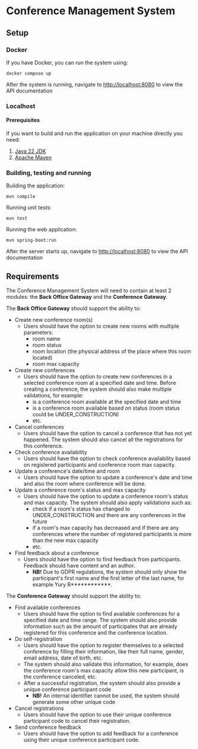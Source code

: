 # Conference Management System

## Setup

### Docker

If you have Docker, you can run the system using:

    docker compose up

After the system is running, navigate to <http://localhost:8080> to view the API documentation

### Localhost

#### Prerequisites

If you want to build and run the application on your machine directly you need:

1. [Java 22 JDK](https://www.oracle.com/java/technologies/downloads/#java22)
2. [Apache Maven](https://maven.apache.org/download.cgi)

### Building, testing and running

Building the application:

    mvn compile

Running unit tests:

    mvn test

Running the web application:

    mvn spring-boot:run

After the server starts up, navigate to <http://localhost:8080> to view the API documentation

## Requirements

The Conference Management System will need to contain at least 2 modules: the **Back Office Gateway** and the **Conference Gateway**.

The **Back Office Gateway** should support the ability to:

- Create new conference room(s)
  - Users should have the option to create new rooms with multiple parameters:
    - room name
    - room status
    - room location (the physical address of the place where this room located)
    - room max capacity
- Create new conferences
  - Users should have the option to create new conferences in a selected conference room at a specified date and time. Before creating a conference, the system should also make multiple validations, for example:
    - is a conference room available at the specified date and time
    - is a conference room available based on status (room status could be UNDER_CONSTRUCTION)
    - etc.
- Cancel conferences
  - Users should have the option to cancel a conference that has not yet happened. The system should also cancel all the registrations for this conference.
- Check conference availability
  - Users should have the option to check conference availability based on registered participants and conference room max capacity.
- Update a conference's date/time and room
  - Users should have the option to update a conference's date and time and also the room where conference will be done.
- Update a conference room's status and max capacity
  - Users should have the option to update a conference room's status and max capacity. The system should also apply validations such as:
    - check if a room's status has changed to UNDER_CONSTRUCTION and there are any conferences in the future
    - if a room's max capacity has decreased and if there are any conferences where the number of registered participants is more than the new max capacity
    - etc.
- Find feedback about a conference
  - Users should have the option to find feedback from participants. Feedback should have content and an author.
    - **NB!** Due to GDPR regulations, the system should only show the participant's first name and the first letter of the last name, for example Yury R************.

The **Conference Gateway** should support the ability to:

- Find available conferences
  - Users should have the option to find available conferences for a specified date and time range. The system should also provide information such as the amount of participates that are already registered for this conference and the conference location.
- Do self-registration
  - Users should have the option to register themselves to a selected conference by filling their information, like their full name, gender, email address, date of birth, etc.
  - The system should also validate this information, for example, does the conference room's max capacity allow this new participant, is the conference canceled, etc.
  - After a successful registration, the system should also provide a unique conference participant code
    - **NB!** An internal identifier cannot be used, the system should generate some other unique code
- Cancel registrations
  - Users should have the option to use their unique conference participant code to cancel their registration.
- Send conference feedback
  - Users should have the option to add feedback for a conference using their unique conference participant code.
